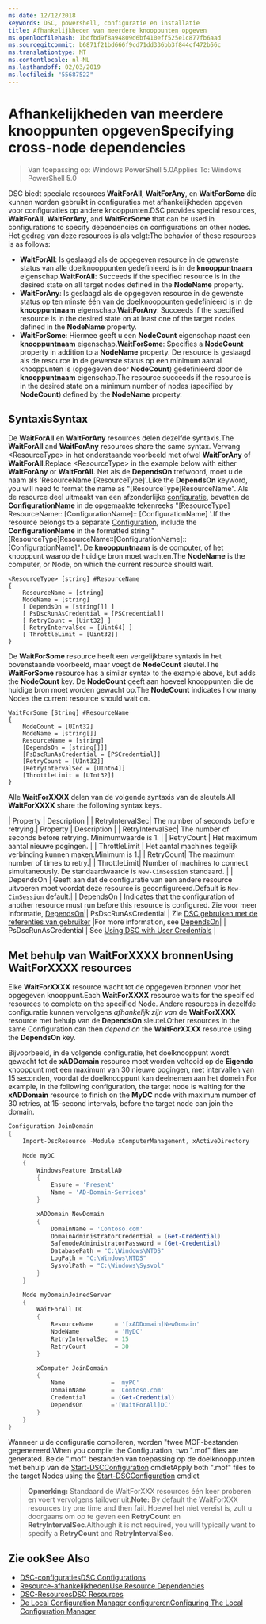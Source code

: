 ```yaml
---
ms.date: 12/12/2018
keywords: DSC, powershell, configuratie en installatie
title: Afhankelijkheden van meerdere knooppunten opgeven
ms.openlocfilehash: 1bdfbd9f8a94809d6bf410eff525e1c877fb6aad
ms.sourcegitcommit: b6871f21bd666f9cd71dd336bb3f844cf472b56c
ms.translationtype: MT
ms.contentlocale: nl-NL
ms.lasthandoff: 02/03/2019
ms.locfileid: "55687522"
---
```

# <a name="specifying-cross-node-dependencies"></a><span data-ttu-id="2844d-103">Afhankelijkheden van meerdere knooppunten opgeven</span><span class="sxs-lookup"><span data-stu-id="2844d-103">Specifying cross-node dependencies</span></span>

> <span data-ttu-id="2844d-104">Van toepassing op: Windows PowerShell 5.0</span><span class="sxs-lookup"><span data-stu-id="2844d-104">Applies To: Windows PowerShell 5.0</span></span>

<span data-ttu-id="2844d-105">DSC biedt speciale resources **WaitForAll**, **WaitForAny**, en **WaitForSome** die kunnen worden gebruikt in configuraties met afhankelijkheden opgeven voor configuraties op andere knooppunten.</span><span class="sxs-lookup"><span data-stu-id="2844d-105">DSC provides special resources, **WaitForAll**, **WaitForAny**, and **WaitForSome** that can be used in configurations to specify dependencies on configurations on other nodes.</span></span> <span data-ttu-id="2844d-106">Het gedrag van deze resources is als volgt:</span><span class="sxs-lookup"><span data-stu-id="2844d-106">The behavior of these resources is as follows:</span></span>

- <span data-ttu-id="2844d-107">**WaitForAll**: Is geslaagd als de opgegeven resource in de gewenste status van alle doelknooppunten gedefinieerd is in de **knooppuntnaam** eigenschap.</span><span class="sxs-lookup"><span data-stu-id="2844d-107">**WaitForAll**: Succeeds if the specified resource is in the desired state on all target nodes defined in the **NodeName** property.</span></span>
- <span data-ttu-id="2844d-108">**WaitForAny**: Is geslaagd als de opgegeven resource in de gewenste status op ten minste één van de doelknooppunten gedefinieerd is in de **knooppuntnaam** eigenschap.</span><span class="sxs-lookup"><span data-stu-id="2844d-108">**WaitForAny**: Succeeds if the specified resource is in the desired state on at least one of the target nodes defined in the **NodeName** property.</span></span>
- <span data-ttu-id="2844d-109">**WaitForSome**: Hiermee geeft u een **NodeCount** eigenschap naast een **knooppuntnaam** eigenschap.</span><span class="sxs-lookup"><span data-stu-id="2844d-109">**WaitForSome**: Specifies a **NodeCount** property in addition to a **NodeName** property.</span></span> <span data-ttu-id="2844d-110">De resource is geslaagd als de resource in de gewenste status op een minimum aantal knooppunten is (opgegeven door **NodeCount**) gedefinieerd door de **knooppuntnaam** eigenschap.</span><span class="sxs-lookup"><span data-stu-id="2844d-110">The resource succeeds if the resource is in the desired state on a minimum number of nodes (specified by **NodeCount**) defined by the **NodeName** property.</span></span>

## <a name="syntax"></a><span data-ttu-id="2844d-111">Syntaxis</span><span class="sxs-lookup"><span data-stu-id="2844d-111">Syntax</span></span>

<span data-ttu-id="2844d-112">De **WaitForAll** en **WaitForAny** resources delen dezelfde syntaxis.</span><span class="sxs-lookup"><span data-stu-id="2844d-112">The **WaitForAll** and **WaitForAny** resources share the same syntax.</span></span> <span data-ttu-id="2844d-113">Vervang \<ResourceType\> in het onderstaande voorbeeld met ofwel **WaitForAny** of **WaitForAll**.</span><span class="sxs-lookup"><span data-stu-id="2844d-113">Replace \<ResourceType\> in the example below with either **WaitForAny** or **WaitForAll**.</span></span>
<span data-ttu-id="2844d-114">Net als de **DependsOn** trefwoord, moet u de naam als 'ResourceName [ResourceType]'.</span><span class="sxs-lookup"><span data-stu-id="2844d-114">Like the **DependsOn** keyword, you will need to format the name as "[ResourceType]ResourceName".</span></span> <span data-ttu-id="2844d-115">Als de resource deel uitmaakt van een afzonderlijke [configuratie](configurations.md), bevatten de **ConfigurationName** in de opgemaakte tekenreeks "[ResourceType] ResourceName:: [ConfigurationName]:: [ConfigurationName] '.</span><span class="sxs-lookup"><span data-stu-id="2844d-115">If the resource belongs to a separate [Configuration](configurations.md), include the **ConfigurationName** in the formatted string "[ResourceType]ResourceName::[ConfigurationName]::[ConfigurationName]".</span></span> <span data-ttu-id="2844d-116">De **knooppuntnaam** is de computer, of het knooppunt waarop de huidige bron moet wachten.</span><span class="sxs-lookup"><span data-stu-id="2844d-116">The **NodeName** is the computer, or Node, on which the current resource should wait.</span></span>

```
<ResourceType> [string] #ResourceName
{
    ResourceName = [string]
    NodeName = [string]
    [ DependsOn = [string[]] ]
    [ PsDscRunAsCredential = [PSCredential]]
    [ RetryCount = [Uint32] ]
    [ RetryIntervalSec = [Uint64] ]
    [ ThrottleLimit = [Uint32]]
}
```

<span data-ttu-id="2844d-117">De **WaitForSome** resource heeft een vergelijkbare syntaxis in het bovenstaande voorbeeld, maar voegt de **NodeCount** sleutel.</span><span class="sxs-lookup"><span data-stu-id="2844d-117">The **WaitForSome** resource has a similar syntax to the example above, but adds the **NodeCount** key.</span></span> <span data-ttu-id="2844d-118">De **NodeCount** geeft aan hoeveel knooppunten die de huidige bron moet worden gewacht op.</span><span class="sxs-lookup"><span data-stu-id="2844d-118">The **NodeCount** indicates how many Nodes the current resource should wait on.</span></span>

```
WaitForSome [String] #ResourceName
{
    NodeCount = [UInt32]
    NodeName = [string[]]
    ResourceName = [string]
    [DependsOn = [string[]]]
    [PsDscRunAsCredential = [PSCredential]]
    [RetryCount = [UInt32]]
    [RetryIntervalSec = [UInt64]]
    [ThrottleLimit = [UInt32]]
}
```

<span data-ttu-id="2844d-119">Alle **WaitForXXXX** delen van de volgende syntaxis van de sleutels.</span><span class="sxs-lookup"><span data-stu-id="2844d-119">All **WaitForXXXX** share the following syntax keys.</span></span>

<span data-ttu-id="2844d-120">|  Property  |  Description   | | RetryIntervalSec| The number of seconds before retrying.</span><span class="sxs-lookup"><span data-stu-id="2844d-120">|  Property  |  Description   | | RetryIntervalSec| The number of seconds before retrying.</span></span> <span data-ttu-id="2844d-121">Minimumwaarde is 1. | | RetryCount | Het maximum aantal nieuwe pogingen. | | ThrottleLimit | Het aantal machines tegelijk verbinding kunnen maken.</span><span class="sxs-lookup"><span data-stu-id="2844d-121">Minimum is 1.| | RetryCount| The maximum number of times to retry.| | ThrottleLimit| Number of machines to connect simultaneously.</span></span> <span data-ttu-id="2844d-122">De standaardwaarde is `New-CimSession` standaard. | | DependsOn | Geeft aan dat de configuratie van een andere resource uitvoeren moet voordat deze resource is geconfigureerd.</span><span class="sxs-lookup"><span data-stu-id="2844d-122">Default is `New-CimSession` default.| | DependsOn | Indicates that the configuration of another resource must run before this resource is configured.</span></span> <span data-ttu-id="2844d-123">Zie voor meer informatie, [DependsOn](resource-depends-on.md)|| PsDscRunAsCredential | Zie [DSC gebruiken met de referenties van gebruiker](./runAsUser.md) |</span><span class="sxs-lookup"><span data-stu-id="2844d-123">For more information, see [DependsOn](resource-depends-on.md)| | PsDscRunAsCredential | See [Using DSC with User Credentials](./runAsUser.md) |</span></span>


## <a name="using-waitforxxxx-resources"></a><span data-ttu-id="2844d-124">Met behulp van WaitForXXXX bronnen</span><span class="sxs-lookup"><span data-stu-id="2844d-124">Using WaitForXXXX resources</span></span>

<span data-ttu-id="2844d-125">Elke **WaitForXXXX** resource wacht tot de opgegeven bronnen voor het opgegeven knooppunt.</span><span class="sxs-lookup"><span data-stu-id="2844d-125">Each **WaitForXXXX** resource waits for the specified resources to complete on the specified Node.</span></span> <span data-ttu-id="2844d-126">Andere resources in dezelfde configuratie kunnen vervolgens *afhankelijk zijn van* de **WaitForXXXX** resource met behulp van de **DependsOn** sleutel.</span><span class="sxs-lookup"><span data-stu-id="2844d-126">Other resources in the same Configuration can then *depend on* the **WaitForXXXX** resource using the **DependsOn** key.</span></span>

<span data-ttu-id="2844d-127">Bijvoorbeeld, in de volgende configuratie, het doelknooppunt wordt gewacht tot de **xADDomain** resource moet worden voltooid op de **Eigendc** knooppunt met een maximum van 30 nieuwe pogingen, met intervallen van 15 seconden, voordat de doelknooppunt kan deelnemen aan het domein.</span><span class="sxs-lookup"><span data-stu-id="2844d-127">For example, in the following configuration, the target node is waiting for the **xADDomain** resource to finish on the **MyDC** node with maximum number of 30 retries, at 15-second intervals, before the target node can join the domain.</span></span>

```powershell
Configuration JoinDomain
{
    Import-DscResource -Module xComputerManagement, xActiveDirectory

    Node myDC
    {
        WindowsFeature InstallAD
        {
            Ensure = 'Present'
            Name = 'AD-Domain-Services'
        }

        xADDomain NewDomain
        {
            DomainName = 'Contoso.com'
            DomainAdministratorCredential = (Get-Credential)
            SafemodeAdministratorPassword = (Get-Credential)
            DatabasePath = "C:\Windows\NTDS"
            LogPath = "C:\Windows\NTDS"
            SysvolPath = "C:\Windows\Sysvol"
        }
    }

    Node myDomainJoinedServer
    {
        WaitForAll DC
        {
            ResourceName      = '[xADDomain]NewDomain'
            NodeName          = 'MyDC'
            RetryIntervalSec  = 15
            RetryCount        = 30
        }

        xComputer JoinDomain
        {
            Name             = 'myPC'
            DomainName       = 'Contoso.com'
            Credential       = (Get-Credential)
            DependsOn        ='[WaitForAll]DC'
        }
    }
}
```

<span data-ttu-id="2844d-128">Wanneer u de configuratie compileren, worden "twee MOF-bestanden gegenereerd.</span><span class="sxs-lookup"><span data-stu-id="2844d-128">When you compile the Configuration, two ".mof" files are generated.</span></span> <span data-ttu-id="2844d-129">Beide ".mof" bestanden van toepassing op de doelknooppunten met behulp van de [Start-DSCConfiguration](/powershell/module/psdesiredstateconfiguration/start-dscconfiguration) cmdlet</span><span class="sxs-lookup"><span data-stu-id="2844d-129">Apply both ".mof" files to the target Nodes using the [Start-DSCConfiguration](/powershell/module/psdesiredstateconfiguration/start-dscconfiguration) cmdlet</span></span>

><span data-ttu-id="2844d-130">**Opmerking:** Standaard de WaitForXXX resources één keer proberen en voert vervolgens failover uit.</span><span class="sxs-lookup"><span data-stu-id="2844d-130">**Note:** By default the WaitForXXX resources try one time and then fail.</span></span> <span data-ttu-id="2844d-131">Hoewel het niet vereist is, zult u doorgaans om op te geven een **RetryCount** en **RetryIntervalSec**.</span><span class="sxs-lookup"><span data-stu-id="2844d-131">Although it is not required, you will typically want to specify a **RetryCount** and **RetryIntervalSec**.</span></span>

## <a name="see-also"></a><span data-ttu-id="2844d-132">Zie ook</span><span class="sxs-lookup"><span data-stu-id="2844d-132">See Also</span></span>

- [<span data-ttu-id="2844d-133">DSC-configuraties</span><span class="sxs-lookup"><span data-stu-id="2844d-133">DSC Configurations</span></span>](configurations.md)
- [<span data-ttu-id="2844d-134">Resource-afhankelijkheden</span><span class="sxs-lookup"><span data-stu-id="2844d-134">Use Resource Dependencies</span></span>](resource-depends-on.md)
- [<span data-ttu-id="2844d-135">DSC-Resources</span><span class="sxs-lookup"><span data-stu-id="2844d-135">DSC Resources</span></span>](../resources/resources.md)
- [<span data-ttu-id="2844d-136">De Local Configuration Manager configureren</span><span class="sxs-lookup"><span data-stu-id="2844d-136">Configuring The Local Configuration Manager</span></span>](../managing-nodes/metaConfig.md)
